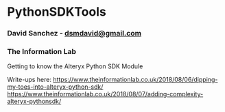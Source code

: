# PythonSDKTools
### David Sanchez - dsmdavid@gmail.com
### The Information Lab

Getting to know the Alteryx Python SDK Module

Write-ups here:
https://www.theinformationlab.co.uk/2018/08/06/dipping-my-toes-into-alteryx-python-sdk/
https://www.theinformationlab.co.uk/2018/08/07/adding-complexity-alteryx-pythonsdk/
